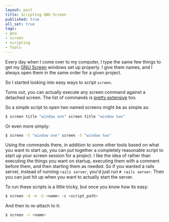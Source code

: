 ```yaml
---
layout: post
title: Scripting GNU Screen
published: true
all_set: true
tags:
- gnu
- screen
- scripting
- Tools
---
```


Every day when I come over to my computer, I type the same few things to get my
[GNU Screen](http://www.gnu.org/software/screen/) windows set up properly. I
give them names, and I always open them in the same order for a given project.

So I started looking into easy ways to script `screen`.

Turns out, you can actually execute any screen command against a detached
screen. The list of commands is
[pretty extensive](http://aperiodic.net/screen/commands:start) too.

So a simple script to open two named screens might be as simple as:

``` bash
$ screen title "window one" screen title "window two"
```

Or even more simply:

``` bash
$ screen -t "window one" screen -t "window two"
```

Using the commands there, in addition to some other tools based on what you want
to start up, you can put together a completely reasonable script to start up
your screen session for a project. I like the idea of rather than executing the
things you want on startup, executing them with a comment before them, and then
starting them as needed. So if you wanted a rails server, instead of running
`rails server`, you'd just run `# rails server`. Then you can just hit up when
you want to actually start the server.

To run these scripts is a little tricky, but once you know how its easy:

``` bash
$ screen -d -m -S <name> -c <script_path>
```

And then to re-attach to it:

``` bash
$ screen -r <name>
```
